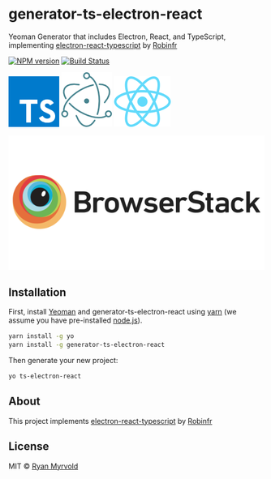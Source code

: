 # generator-ts-electron-react

Yeoman Generator that includes Electron, React, and TypeScript, implementing [electron-react-typescript](https://github.com/Robinfr/electron-react-typescript) by [Robinfr](https://github.com/Robinfr/)

[![NPM version][npm-image]][npm-url]
[![Build Status][travis-image]][travis-url]

![TypeScript](https://raw.githubusercontent.com/Mervsy/generator-ts-electron-react/master/docs/typescript.png "TypeScript")
![Electron](https://raw.githubusercontent.com/Mervsy/generator-ts-electron-react/master/docs/electron.png "Electron")
![React](https://raw.githubusercontent.com/Mervsy/generator-ts-electron-react/master/docs/react.png "React")


![Browserstack](https://raw.githubusercontent.com/Mervsy/generator-ts-electron-react/master/browserstack.png "Browserstack")

## Installation

First, install [Yeoman](http://yeoman.io) and generator-ts-electron-react using [yarn](https://yarnpkg.com/en/) (we assume you have pre-installed [node.js](https://nodejs.org/)).

```bash
yarn install -g yo
yarn install -g generator-ts-electron-react
```

Then generate your new project:

```bash
yo ts-electron-react
```

## About

This project implements [electron-react-typescript](https://github.com/Robinfr/electron-react-typescript) by [Robinfr](https://github.com/Robinfr/)

## License

MIT © [Ryan Myrvold](https://github.com/Robinfr)

[npm-image]: https://badge.fury.io/js/generator-ts-electron-react.svg
[npm-url]: https://npmjs.org/package/generator-ts-electron-react
[travis-image]: https://travis-ci.org/Mervsy/generator-ts-electron-react.svg?branch=master
[travis-url]: https://travis-ci.org/Mervsy/generator-ts-electron-react
